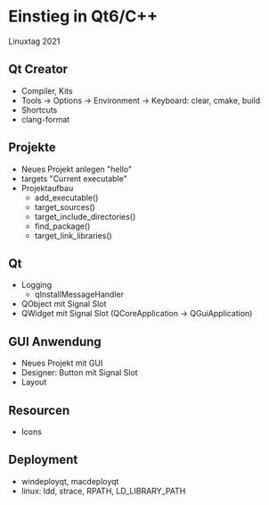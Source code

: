 # Einstieg in Qt6/C++

Linuxtag 2021

## Qt Creator
* Compiler, Kits
* Tools -> Options -> Environment -> Keyboard: clear, cmake, build
* Shortcuts
* clang-format

## Projekte
* Neues Projekt anlegen "hello"
* targets "Current executable"
* Projektaufbau
  * add_executable()
  * target_sources()
  * target_include_directories()
  * find_package()
  * target_link_libraries()

## Qt
* Logging
  * qInstallMessageHandler
* QObject mit Signal Slot
* QWidget mit Signal Slot (QCoreApplication -> QGuiApplication)

## GUI Anwendung
* Neues Projekt mit GUI
* Designer: Button mit Signal Slot
* Layout

## Resourcen
* Icons

## Deployment
* windeployqt, macdeployqt
* linux: ldd, strace, RPATH, LD_LIBRARY_PATH
